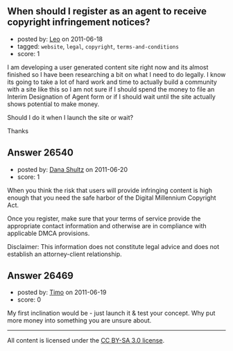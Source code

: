 ## When should I register as an agent to receive copyright infringement notices?

- posted by: [Leo](https://stackexchange.com/users/-1/11280-leo) on 2011-06-18
- tagged: `website`, `legal`, `copyright`, `terms-and-conditions`
- score: 1

I am developing a user generated content site right now and its almost finished so I have been researching a bit on what I need to do legally.  I know its going to take a lot of hard work and time to actually build a community with a site like this so I am not sure if I should spend the money to file an Interim Designation of Agent form or if I should wait until the site actually shows potential to make money.

Should I do it when I launch the site or wait?

Thanks


## Answer 26540

- posted by: [Dana Shultz](https://stackexchange.com/users/-1/1841-dana-shultz) on 2011-06-20
- score: 1

When you think the risk that users will provide infringing content is high enough that you need the safe harbor of the Digital Millennium Copyright Act.

Once you register, make sure that your terms of service provide the appropriate contact information and otherwise are in compliance with applicable DMCA provisions.

Disclaimer: This information does not constitute legal advice and does not establish an attorney-client relationship.


## Answer 26469

- posted by: [Timo](https://stackexchange.com/users/-1/11309-timo) on 2011-06-19
- score: 0

My first inclination would be - just launch it & test your concept.  Why put more money into something you are unsure about.



---

All content is licensed under the [CC BY-SA 3.0 license](https://creativecommons.org/licenses/by-sa/3.0/).
